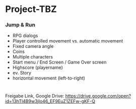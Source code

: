 # Project-TBZ

### Jump & Run

- RPG dialogs
- Player controlled movement vs. automatic movement
- Fixed camera angle
- Coins
- Multiple characters
- Start menu / End Screen / Game Over screen 
- Highscore (playername)
- ev. Story
- horizontal movement (left-to-right)

#

Freigabe Link, Google Drive: https://drive.google.com/open?id=13hTl4B9w3jIo46_EF9EuZ1ZEFw-gKF-Q

